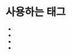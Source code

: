 # 사용하는 태그

- <html>
- <head>
- <body>
- <title>
- <meta charset="utf-8">

- <script>
- <link>
- <header>
- <footer>
- <a>
- <h1>
- <ol>
- <p>
- <li>
- <table>
- <th>
- <tr>
- <th>
- <input>
- <iframe>


